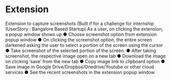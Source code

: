 # Extension
Extension to capture screenshots (Built if for a challenge for internship (UserStory : Bangalore Based Startup)
As a user, on clicking the extension, a popup window shows up
● Choose screenshot option from extension popup window
● On clicking the screenshot option, the entire screen darkened asking the user to
  select a portion of the screen using the cursor
● Take screenshot of the selected portion of the screen.
● After taking screenshot, the respective image open on a new tab
● Download the image on clicking ‘save’ from the new tab
● Copy image link to clipboard option
● Save image in Google Drive/Dropbox/Onedrive/Youtube or other
  cloud services
● See the recent screenshots in the extension popup window

